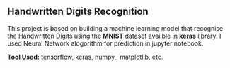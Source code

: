 ## Handwritten Digits Recognition

This project is based on building a machine learning model that recognise the Handwritten Digits using the **MNIST** dataset availble in **keras** library.
I used Neural Network alogorithm for prediction in jupyter notebook.

**Tool Used:** tensorflow, keras, numpy,, matplotlib, etc.
